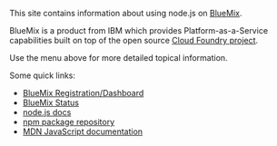 <!-- Licensed under the Apache License. See footer for details. -->

This site contains information about using node.js on
[BlueMix](https://www.ng.bluemix.net/docs/).

BlueMix is a product from IBM which provides
Platform-as-a-Service capabilities built on top of the open source
[Cloud Foundry project](http://cloudfoundry.org).

Use the menu above for more detailed topical information.

Some quick links:

* [BlueMix Registration/Dashboard](https://ace.ng.bluemix.net/)
* [BlueMix Status](http://estado.ng.bluemix.net/)
* [node.js docs](http://nodejs.org/api/)
* [npm package repository](https://www.npmjs.org/)
* [MDN JavaScript documentation](https://developer.mozilla.org/en-US/docs/Web/JavaScript)

<!--
#===============================================================================
# Copyright IBM Corp. 2014
#
# Licensed under the Apache License, Version 2.0 (the "License");
# you may not use this file except in compliance with the License.
# You may obtain a copy of the License at
#
#    http://www.apache.org/licenses/LICENSE-2.0
#
# Unless required by applicable law or agreed to in writing, software
# distributed under the License is distributed on an "AS IS" BASIS,
# WITHOUT WARRANTIES OR CONDITIONS OF ANY KIND, either express or implied.
# See the License for the specific language governing permissions and
# limitations under the License.
#===============================================================================
-->
